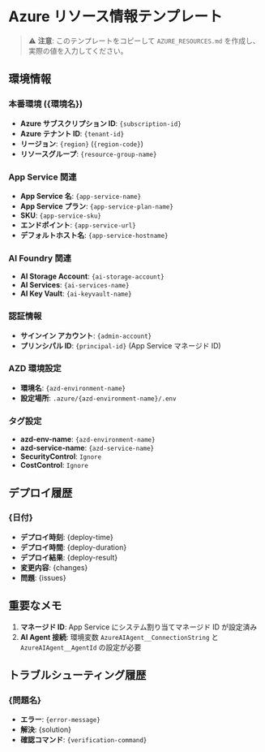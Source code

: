 # Azure リソース情報テンプレート

> ⚠️ **注意**: このテンプレートをコピーして `AZURE_RESOURCES.md` を作成し、実際の値を入力してください。

## 環境情報

### 本番環境 ({環境名})
- **Azure サブスクリプション ID**: `{subscription-id}`
- **Azure テナント ID**: `{tenant-id}`
- **リージョン**: `{region}` (`{region-code}`)
- **リソースグループ**: `{resource-group-name}`

### App Service 関連
- **App Service 名**: `{app-service-name}`
- **App Service プラン**: `{app-service-plan-name}`
- **SKU**: `{app-service-sku}`
- **エンドポイント**: `{app-service-url}`
- **デフォルトホスト名**: `{app-service-hostname}`

### AI Foundry 関連
- **AI Storage Account**: `{ai-storage-account}`
- **AI Services**: `{ai-services-name}`
- **AI Key Vault**: `{ai-keyvault-name}`

### 認証情報
- **サインイン アカウント**: `{admin-account}`
- **プリンシパル ID**: `{principal-id}` (App Service マネージド ID)

### AZD 環境設定
- **環境名**: `{azd-environment-name}`
- **設定場所**: `.azure/{azd-environment-name}/.env`

### タグ設定
- **azd-env-name**: `{azd-environment-name}`
- **azd-service-name**: `{azd-service-name}`
- **SecurityControl**: `Ignore`
- **CostControl**: `Ignore`

## デプロイ履歴

### {日付}
- **デプロイ時刻**: {deploy-time}
- **デプロイ時間**: {deploy-duration}
- **デプロイ結果**: {deploy-result}
- **変更内容**: {changes}
- **問題**: {issues}

## 重要なメモ

1. **マネージド ID**: App Service にシステム割り当てマネージド ID が設定済み
2. **AI Agent 接続**: 環境変数 `AzureAIAgent__ConnectionString` と `AzureAIAgent__AgentId` の設定が必要

## トラブルシューティング履歴

### {問題名}
- **エラー**: `{error-message}`
- **解決**: {solution}
- **確認コマンド**: `{verification-command}`
